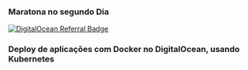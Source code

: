 ### Maratona no segundo Dia

[![DigitalOcean Referral Badge](https://web-platforms.sfo2.cdn.digitaloceanspaces.com/WWW/Badge%201.svg)](https://www.digitalocean.com/?refcode=12736b5d24eb&utm_campaign=Referral_Invite&utm_medium=Referral_Program&utm_source=badge)

### Deploy de aplicações com Docker no DigitalOcean, usando Kubernetes
